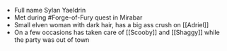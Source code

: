- Full name Sylan Yaeldrin
- Met during #Forge-of-Fury quest in Mirabar
- Small elven woman with dark hair, has a big ass crush on [[Adriel]]
- On a few occasions has taken care of [[Scooby]] and [[Shaggy]] while the party was out of town